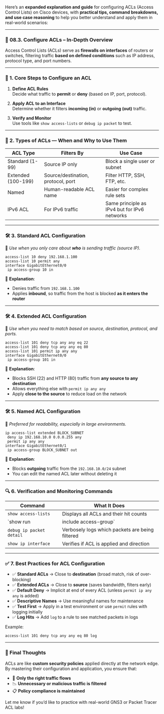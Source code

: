 Here’s an **expanded explanation and guide** for configuring ACLs (Access Control Lists) on Cisco devices, with **practical tips, command breakdowns, and use case reasoning** to help you better understand and apply them in real-world scenarios:

---

### 🔧 **08.3. Configure ACLs – In-Depth Overview**

Access Control Lists (ACLs) serve as **firewalls on interfaces** of routers or switches, filtering traffic **based on defined conditions** such as IP address, protocol type, and port numbers.

---

### 🌟 1. **Core Steps to Configure an ACL**

1. **Define ACL Rules**  
   Decide what traffic to **permit** or **deny** (based on IP, port, protocol).
   
2. **Apply ACL to an Interface**  
   Determine whether it filters **incoming (in)** or **outgoing (out)** traffic.

3. **Verify and Monitor**  
   Use tools like `show access-lists` or `debug ip packet` to test.

---

### 🔑 2. **Types of ACLs — When and Why to Use Them**

| **ACL Type**       | **Filters By**                     | **Use Case**                                  |
|--------------------|------------------------------------|-----------------------------------------------|
| Standard (1-99)    | Source IP only                     | Block a single user or subnet                 |
| Extended (100-199) | Source/destination, protocol, port | Filter HTTP, SSH, FTP, etc.                   |
| Named              | Human-readable ACL name            | Easier for complex rule sets                  |
| IPv6 ACL           | For IPv6 traffic                   | Same principle as IPv4 but for IPv6 networks  |

---

### 🛠️ 3. **Standard ACL Configuration**

📌 *Use when you only care about **who** is sending traffic (source IP).*

```cisco
access-list 10 deny 192.168.1.100
access-list 10 permit any
interface GigabitEthernet0/0
 ip access-group 10 in
```

🔹 **Explanation**:
- Denies traffic from `192.168.1.100`
- Applies **inbound**, so traffic from the host is blocked **as it enters the router**

---

### 🛠️ 4. **Extended ACL Configuration**

📌 *Use when you need to match based on source, destination, protocol, and ports.*

```cisco
access-list 101 deny tcp any any eq 22
access-list 101 deny tcp any any eq 80
access-list 101 permit ip any any
interface GigabitEthernet0/0
 ip access-group 101 in
```

🔹 **Explanation**:
- Blocks SSH (22) and HTTP (80) traffic from **any source to any destination**
- Allows everything else with `permit ip any any`
- Apply **close to the source** to reduce load on the network

---

### 🛠️ 5. **Named ACL Configuration**

📌 *Preferred for readability, especially in large environments.*

```cisco
ip access-list extended BLOCK_SUBNET
 deny ip 192.168.10.0 0.0.0.255 any
 permit ip any any
interface GigabitEthernet0/1
 ip access-group BLOCK_SUBNET out
```

🔹 **Explanation**:
- Blocks **outgoing** traffic from the `192.168.10.0/24` subnet
- You can edit the named ACL later without deleting it

---

### 🔍 6. **Verification and Monitoring Commands**

| **Command**                              | **What It Does**                                     |
|------------------------------------------|------------------------------------------------------|
| `show access-lists`                      | Displays all ACLs and their hit counts               |
| `show run | include access-group`        | Shows which interfaces have ACLs applied             |
| `debug ip packet detail`                 | Verbosely logs which packets are being filtered      |
| `show ip interface`                      | Verifies if ACL is applied and direction             |

---

### ✅ 7. **Best Practices for ACL Configuration**

- ✅ **Standard ACLs** → Close to **destination** (broad match, risk of over-blocking)
- ✅ **Extended ACLs** → Close to **source** (saves bandwidth, filters early)
- ✅ **Default Deny** → Implicit at end of every ACL (unless `permit ip any any` is added)
- ✅ **Descriptive Names** → Use meaningful names for maintenance
- ✅ **Test First** → Apply in a test environment or use `permit` rules with logging initially
- ✅ **Log Hits** → Add `log` to a rule to see matched packets in logs

Example:
```cisco
access-list 101 deny tcp any any eq 80 log
```

---

### 🚀 Final Thoughts

ACLs are like **custom security policies** applied directly at the network edge. By mastering their configuration and application, you ensure that:
- 🔐 **Only the right traffic flows**
- 📉 **Unnecessary or malicious traffic is filtered**
- 📋 **Policy compliance is maintained**

Let me know if you’d like to practice with real-world GNS3 or Packet Tracer ACL labs!